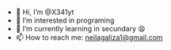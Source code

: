 - 👋 Hi, I’m @X341yt
- 👀 I’m interested in programing
- 🌱 I’m currently learning in secundary 😫
- 📫 How to reach me: neilagaliza1@gmail.com

<!---
X341yt/X341yt is a ✨ special ✨ repository because its `README.md` (this file) appears on your GitHub profile.
You can click the Preview link to take a look at your changes.
--->
